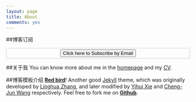 ```yaml
---
layout: page
title: About
comments: yes
---
```


##博客订阅

<form style="border:1px solid #ccc;padding:3px;text-align:center;" action="http://feedburner.google.com/fb/a/mailverify" method="post" target="popupwindow" onsubmit="window.open('http://feedburner.google.com/fb/a/mailverify?uri=github/VGgA', 'popupwindow', 'scrollbars=yes,width=550,height=520');return true"><input type="hidden" value="github/VGgA" name="uri"/><input type="hidden" name="loc" value="en_US"/><input type="submit" value="Click here to Subscribe by Email" /></form>

##关于我
You can know more about me in the [homepage](/) and my [CV](/cv/). 


##博客模板介绍
**[Red bird]()**! Another good [Jekyll](https://github.com/mojombo/jekyll) theme, which was originally developed by [Linghua Zhang](http://lhzhang.com/), and later modified by [Yihui Xie](http://yihui.name/) and [Cheng-Jun Wang](http://chengjun.github.io) respectively. Feel free to fork me on **[Github](http://github.com/chengjun/blog)**.


